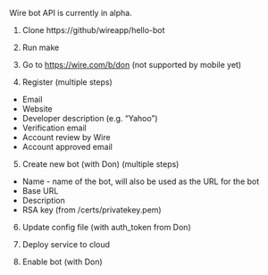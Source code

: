 Wire bot API is currently in alpha.

1. Clone https://github/wireapp/hello-bot

2. Run make

3. Go to https://wire.com/b/don (not supported by mobile yet)

4. Register (multiple steps)
  - Email
  - Website
  - Developer description (e.g. “Yahoo”)
  - Verification email
  - Account review by Wire
  - Account approved email

5. Create new bot (with Don) (multiple steps)
  - Name - name of the bot, will also be used as the URL for the bot
  - Base URL
  - Description
  - RSA key (from /certs/privatekey.pem)

6. Update config file (with auth_token from Don)

7. Deploy service to cloud

8. Enable bot (with Don)
